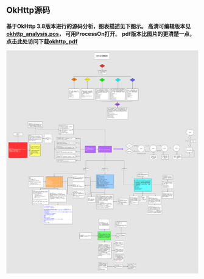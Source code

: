## OkHttp源码 ## 


**基于OkHttp 3.8版本进行的源码分析，图表描述见下图示。**
**高清可编辑版本见[okhttp_analysis.pos](okhttp_analysis.pos "可编辑版本")，  可用ProcessOn打开**。 
**pdf版本比图片的更清楚一点，点击此处访问下载[okhttp_pdf](okhttp_pdf)**

![图示](okhttp_analysis.jpg)
